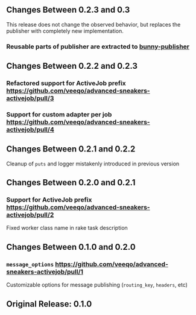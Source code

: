## Changes Between 0.2.3 and 0.3

This release does not change the observed behavior, but replaces the publisher with completely new implementation.

### Reusable parts of publisher are extracted to [bunny-publisher](https://github.com/veeqo/bunny-publisher)

## Changes Between 0.2.2 and 0.2.3

### Refactored support for ActiveJob prefix https://github.com/veeqo/advanced-sneakers-activejob/pull/3
### Support for custom adapter per job https://github.com/veeqo/advanced-sneakers-activejob/pull/4

## Changes Between 0.2.1 and 0.2.2

Cleanup of `puts` and logger mistakenly introduced in previous version

## Changes Between 0.2.0 and 0.2.1

### Support for ActiveJob prefix https://github.com/veeqo/advanced-sneakers-activejob/pull/2

Fixed worker class name in rake task description

## Changes Between 0.1.0 and 0.2.0

### `message_options` https://github.com/veeqo/advanced-sneakers-activejob/pull/1

Customizable options for message publishing (`routing_key`, `headers`, etc)

## Original Release: 0.1.0
